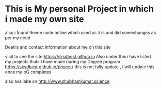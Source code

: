 # This is My personal Project in which i made my own site 

also i found theme code online which used as it is and did somechanges as per my need 

Deatils and contact information about me on this site 

visit to see the site  https://sksdbest.github.io
Also under this i have listed my projects thats i have made during my Degree program 
https://sksdbest.github.io/project/
this is not fully update , i will update this once my pG completes 

also availabe on http://www.shubhamkumar.science
